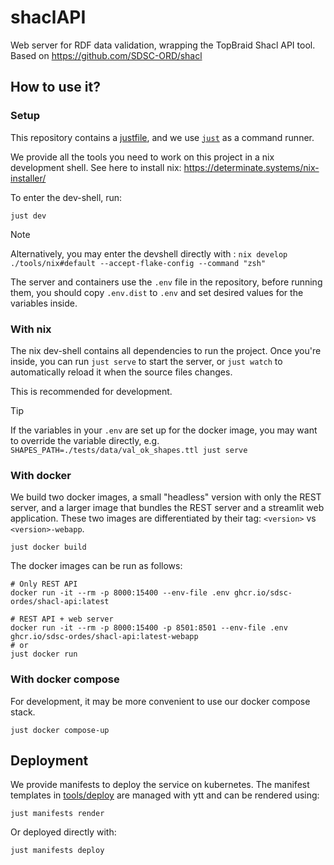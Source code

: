 # shaclAPI

Web server for RDF data validation, wrapping the TopBraid Shacl API tool. 
Based on https://github.com/SDSC-ORD/shacl

## How to use it?

### Setup

This repository contains a [justfile](./justfile), and we use [`just`](https://github.com/casey/just) as a command runner.

We provide all the tools you need to work on this project in a nix development shell.
See here to install nix: https://determinate.systems/nix-installer/

To enter the dev-shell, run:

```shell
just dev
```

> [!NOTE]
> Alternatively, you may enter the devshell directly with :
> `nix develop ./tools/nix#default --accept-flake-config --command "zsh"`

The server and containers use the `.env` file in the repository, before running them, you should copy `.env.dist` to `.env` and set desired values for the variables inside.

### With nix

The nix dev-shell contains all dependencies to run the project. Once you're inside, you can run `just serve` to start the server, or `just watch` to automatically reload it when the source files changes.

This is recommended for development.

> [!TIP]
> If the variables in your `.env` are set up for the docker image, you may want to override the variable directly, e.g. `SHAPES_PATH=./tests/data/val_ok_shapes.ttl just serve`

### With docker

We build two docker images, a small "headless" version with only the REST server, and a larger image that bundles the REST server and a streamlit web application. These two images are differentiated by their tag: `<version>` vs `<version>-webapp`.

```shell
just docker build
```

The docker images can be run as follows:

```
# Only REST API
docker run -it --rm -p 8000:15400 --env-file .env ghcr.io/sdsc-ordes/shacl-api:latest 

# REST API + web server
docker run -it --rm -p 8000:15400 -p 8501:8501 --env-file .env ghcr.io/sdsc-ordes/shacl-api:latest-webapp
# or
just docker run
```

### With docker compose

For development, it may be more convenient to use our docker compose stack.

```
just docker compose-up
```

## Deployment

We provide manifests to deploy the service on kubernetes.
The manifest templates in [tools/deploy](tools/deploy) are managed with ytt and can be rendered using:

```shell
just manifests render
```

Or deployed directly with:

```shell
just manifests deploy
```
